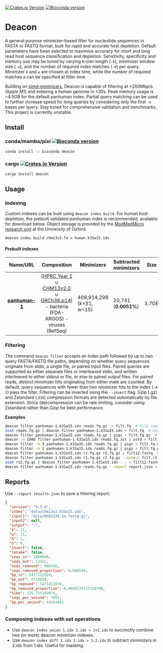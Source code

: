 [![Crates.io Version](https://img.shields.io/crates/v/deacon?style=flat-square)](https://crates.io/crates/deacon) [![Bioconda version](https://anaconda.org/bioconda/deacon/badges/version.svg)](https://anaconda.org/bioconda/deacon)

# Deacon

A general purpose minimizer-based filter for nucleotide sequences in FASTA or FASTQ format, built for rapid and accurate host depletion. Default parameters have been selected to maximise accuracy for short and long read host sequence classification and depletion. Sensitivity, specificity and memory use may be tuned by varying *k*-mer length (`-k`), minimizer window size (`-w`), and the number of required index matches (`-m`) per query. Minimizer `k` and `w`  are chosen at index time, while the number of required matches `m` can be specified at filter time.

Building on [simd-minimizers](https://github.com/rust-seq/simd-minimizers), Deacon is capable of filtering at >200Mbp/s (Apple M1) and indexing a human genome in <30s. Peak memory usage is ~4.5GB for the default panhuman index. Partial query matching can be used to further increase speed for long queries by considering only the first `-n` bases per query. Stay tuned for comprehensive validation and benchmarks. This project is currently unstable.

## Install

### conda/mamba/pixi  [![Bioconda version](https://anaconda.org/bioconda/deacon/badges/version.svg)](https://anaconda.org/bioconda/deacon)

```bash
conda install -c bioconda deacon
```

### cargo [![Crates.io Version](https://img.shields.io/crates/v/deacon?style=flat-square)](https://crates.io/crates/deacon)

```bash
cargo install deacon
```

## Usage

### Indexing

Custom indexes can be built using `deacon index build`. For human host depletion, the prebuilt validated panhuman index is recommended, available for download below. Object storage is provided by the [ModMedMicro research unit](https://www.expmedndm.ox.ac.uk/modernising-medical-microbiology) at the University of Oxford.

```shell
deacon index build chm13v2.fa > human.k31w15.idx
```

#### Prebuilt indexes

|                           Name/URL                           |                         Composition                          | Minimizers                   | Subtracted minimizers | Size  | Date    |
| :----------------------------------------------------------: | :----------------------------------------------------------: | ---------------------------- | --------------------- | ----- | ------- |
| [**panhuman-1**](https://objectstorage.uk-london-1.oraclecloud.com/n/lrbvkel2wjot/b/human-genome-bucket/o/deacon/panhuman-1.k31w15.idx) | ([HPRC Year 1](https://github.com/human-pangenomics/HPP_Year1_Assemblies/blob/main/assembly_index/Year1_assemblies_v2_genbank.index) ∪ [CHM13v2.0](https://www.ncbi.nlm.nih.gov/assembly/11828891) ∪ [GRCh38.p14](https://www.ncbi.nlm.nih.gov/datasets/genome/GCF_000001405.40)) - bacteria (FDA-ARGOS)  - viruses (RefSeq) | 409,914,298 (*k*=31, *w*=15) | 20,741 (**0.0051%**)  | 3.7GB | 2025-04 |

### Filtering

The command `deacon filter` accepts an index path followed by up to two query FASTA/FASTQ file paths, depending on whether query sequences originate from stdin, a single file, or paired input files. Paired queries are supported as either separate files or interleaved stdin, and written interleaved to either stdout or file, or else to paired output files. For paired reads, distinct minimizer hits originating from either mate are counted. By default, query sequences with fewer than two minimizer hits to the index (`-m 2`) pass the filter. Filtering can be inverted using the `--invert` flag. Gzip (.gz) and Zstandard (.zst) compression formats are detected automatically by file extension. Since (de)compression can be rate limiting, consider using Zstandard rather than Gzip for best performance.

**Examples**

```bash
deacon filter panhuman-1.k31w15.idx reads.fq.gz -o filt.fq  # File input & output
zcat reads.fq.gz | deacon filter panhuman-1.k31w15.idx > filt.fq  # Stdin and stdout
deacon filter panhuman-1.k31w15.idx reads.fq.gz | pigz > filt.fq.gz  # Parallel gzip
deacon -n 1000 filter panhuman-1.k31w15.idx reads.fq.zst | zstd > filt.fq.zst  # Fastest
deacon filter -m 3 panhuman-1.k31w15.idx reads.fq.gz | pigz > filt.fq.gz  # More precise
deacon filter -m 1 panhuman-1.k31w15.idx reads.fq.gz | pigz > filt.fq.gz  # More sensitive
deacon filter panhuman-1.k31w15.idx r1.fq.gz r2.fq.gz > filt12.fastq  # Paired file input
deacon filter panhuman-1.k31w15.idx r1.fq.gz r2.fq.gz --output filt.r1.fq.gz --output2 filt.r2.fq.gz  # Paired file input/output
zcat r12.fq.gz | deacon filter panhuman-1.k31w15.idx - - > filt12.fastq  # Interleaved stdin
deacon filter panhuman-1.k31w15.idx reads.fq.gz --report report.json > filt.fq  # Save report JSON
```

## Reports

Use `--report results.json` to save a filtering report:
```json
{
  "version": "0.3.0",
  "index": "data/chm13v2.k31w21.idx",
  "input1": "data/HG02334.1m.fastq.gz",
  "input2": null,
  "output": "-",
  "k": 31,
  "w": 21,
  "m": 1,
  "n": 0,
  "invert": false,
  "rename": false,
  "seqs_in": 1000000,
  "seqs_out": 13452,
  "seqs_removed": 986548,
  "seqs_removed_proportion": 0.986548,
  "bp_in": 5477122928,
  "bp_out": 5710050,
  "bp_removed": 5471412878,
  "bp_removed_proportion": 0.9989574727324798,
  "time": 125.755103875,
  "seqs_per_second": 7951,
  "bp_per_second": 43553881
}
```

### Composing indexes with set operations

- Use `deacon index union 1.idx 2.idx > 1+2.idx` to succinctly combine two (or more) deacon minimizer indexes.
- Use `deacon index diff 1.idx 2.idx > 1-2.idx` to subtract minimizers in 2.idx from 1.idx. Useful for masking.
